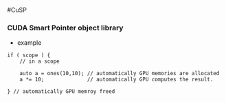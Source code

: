 #CuSP 

### CUDA Smart Pointer object library 
- example
```
if ( scope ) {
    // in a scope

    auto a = ones(10,10); // automatically GPU memories are allocated
    a *= 10;              // automatically GPU computes the result.

} // automatically GPU memroy freed
```
